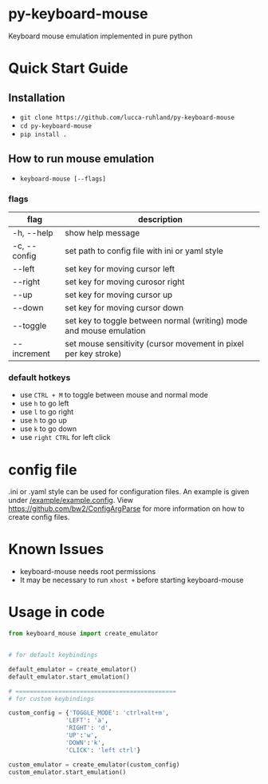 # py-keyboard-mouse
Keyboard mouse emulation implemented in pure python

# Quick Start Guide

## Installation
- ```git clone https://github.com/lucca-ruhland/py-keyboard-mouse```
- ```cd py-keyboard-mouse```
- ```pip install .```

## How to run mouse emulation 
- ```keyboard-mouse [--flags]```

### flags
| flag | description |
| ---- | ----------- |
| -h, --help | show help message |
| -c, --config | set path to config file with ini or yaml style |
| --left | set key for moving cursor left |
| --right | set key for moving curosor right |
| --up | set key for moving cursor up |
| --down | set key for moving cursor down |
| --toggle | set key to toggle between normal (writing) mode and mouse emulation |
| --increment | set mouse sensitivity (cursor movement in pixel per key stroke) |

### default hotkeys
- use ```CTRL + M``` to toggle between mouse and normal mode
- use ```h``` to go left
- use ```l``` to go right
- use ```h``` to go up
- use ```k``` to go down
- use ```right CTRL``` for left click

# config file
.ini or .yaml style can be used for configuration files.
An example is given under [/example/example.config](/example/example.config).
View https://github.com/bw2/ConfigArgParse for more information on how to create config files.

# Known Issues
- keyboard-mouse needs root permissions
- It may be necessary to run ```xhost +``` before starting keyboard-mouse

# Usage in code
```python
from keyboard_mouse import create_emulator


# for default keybindings

default_emulator = create_emulator()
default_emulator.start_emulation()

# =============================================
# for custom keybindings

custom_config = {'TOGGLE_MODE': 'ctrl+alt+m',
                'LEFT': 'a',
                'RIGHT': 'd',
                'UP':'w',
                'DOWN':'k',
                'CLICK': 'left ctrl'}     

custom_emulator = create_emulator(custom_config)
custom_emulator.start_emulation()
```
